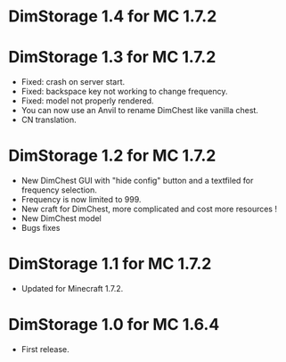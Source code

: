 DimStorage 1.4 for MC 1.7.2
===========================



DimStorage 1.3 for MC 1.7.2
===========================

- Fixed: crash on server start.
- Fixed: backspace key not working to change frequency.
- Fixed: model not properly rendered.
- You can now use an Anvil to rename DimChest like vanilla chest.
- CN translation.

DimStorage 1.2 for MC 1.7.2
===========================

- New DimChest GUI with "hide config" button and a textfiled for frequency selection.
- Frequency is now limited to 999.
- New craft for DimChest, more complicated and cost more resources !
- New DimChest model
- Bugs fixes

DimStorage 1.1 for MC 1.7.2
===========================

- Updated for Minecraft 1.7.2.

DimStorage 1.0 for MC 1.6.4
===========================

- First release.
